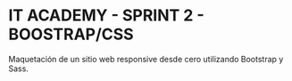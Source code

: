 # IT ACADEMY - SPRINT 2 - BOOSTRAP/CSS
Maquetación de un sitio web responsive desde cero utilizando Bootstrap y Sass.
